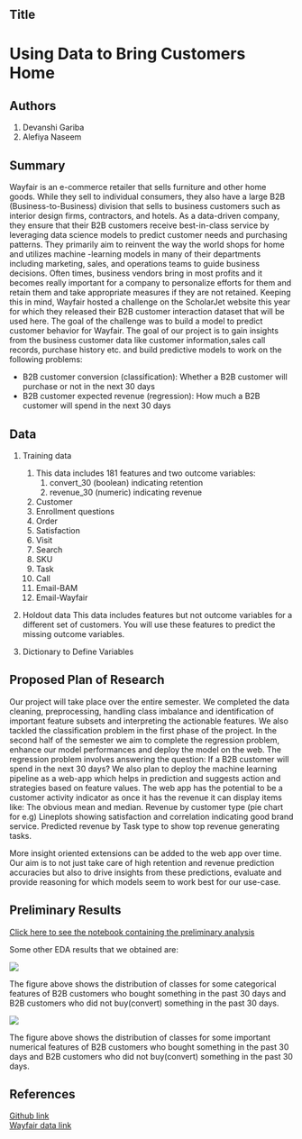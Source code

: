 ## Title
# Using Data to Bring Customers Home

## Authors
1. Devanshi Gariba
2. Alefiya Naseem

## Summary
Wayfair is an e-commerce retailer that sells furniture and other home goods. While they sell to individual consumers, they also have a large B2B (Business-to-Business) division that sells to business customers such as interior design firms, contractors, and hotels.
As a data-driven company, they ensure that their B2B customers receive best-in-class service by leveraging data science models to predict customer needs and purchasing patterns. They primarily aim to reinvent the way the world shops for home and utilizes machine -learning models in many of their departments including marketing, sales, and operations teams to guide business decisions. Often times, business vendors bring in most profits and it becomes really important for a company to personalize efforts for them and retain them and take appropriate measures if they are not retained.
Keeping this in mind, Wayfair hosted a challenge on the ScholarJet website this year for which they released their B2B customer interaction dataset that will be used here. The goal of the challenge was to build a model to predict customer behavior for Wayfair. The goal of our project is to gain insights from the business customer data like customer information,sales call records, purchase history etc. and build predictive models to work on the following problems: 

* B2B customer conversion (classification): Whether a B2B customer will purchase or not in the next 30 days
* B2B customer expected revenue (regression): How much a B2B customer will spend in the next 30 days

## Data

1. Training data 
	1. This data includes 181 features and two outcome variables:
		1. convert_30 (boolean) indicating retention
		2. revenue_30 (numeric) indicating revenue
	2. Customer
	3. Enrollment questions
	4. Order
	5. Satisfaction
	6. Visit
	7. Search
	8. SKU
	9. Task
	10. Call
	11. Email-BAM
	12. Email-Wayfair

2. Holdout data
This data includes features but not outcome variables for a different set of customers. You will use these features to predict the missing outcome variables.
3. Dictionary to Define Variables

## Proposed Plan of Research
Our project will take place over the entire semester. We completed the data cleaning, preprocessing, handling class imbalance and identification of important feature subsets and interpreting the actionable features. We also tackled the classification problem in the first phase of the project. 
In the second half of the semester we aim to complete the regression problem, enhance our model performances and deploy the model on the web. 
The regression problem involves answering the question: If a B2B customer will spend in the next 30 days? We also plan to deploy the machine learning pipeline as a web-app which helps in prediction and suggests action and strategies based on feature values. The web app has the potential to be a customer activity indicator as once it has the revenue it can display items like: 
The obvious mean and median.
Revenue by customer type (pie chart for e.g)
Lineplots showing satisfaction and correlation indicating good brand service.
Predicted revenue by Task type to show top revenue generating tasks.

More insight oriented extensions can be added to the web app over time. Our aim is to not just take care of high retention and revenue prediction accuracies but also to drive insights from these predictions, evaluate and provide reasoning for which models seem to work best for our use-case. 

## Preliminary Results

[Click here to see the notebook containing the preliminary analysis](https://github.com/alefiya-naseem/CustomerRetention-Revenue/blob/master/Notebooks/dataviz_prelim.ipynb)

Some other EDA results that we obtained are:

![](https://github.com/alefiya-naseem/CustomerRetention-Revenue/blob/master/images/Class%20distribution.png)

The figure above shows the distribution of classes for some categorical features of B2B customers who bought something in the past 30 days and B2B customers who did not buy(convert) something in the past 30 days.
 
![](https://github.com/alefiya-naseem/CustomerRetention-Revenue/blob/master/images/Numeric%20features.png)

The figure above shows the distribution of classes for some important numerical features of B2B customers who bought something in the past 30 days and B2B customers who did not buy(convert) something in the past 30 days.
## References

[Github link](https://github.com/alefiya-naseem/CustomerRetention-Revenue)  
[Wayfair data link](https://app.scholarjet.com/challenges/wayfairdata)
